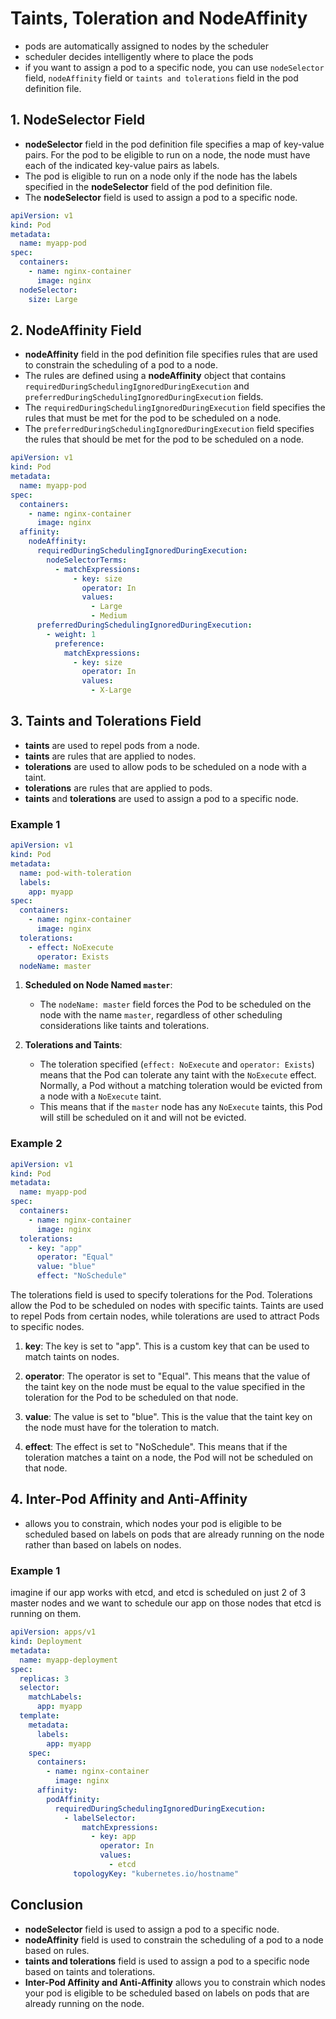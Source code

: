 # Taints, Toleration and NodeAffinity

- pods are automatically assigned to nodes by the scheduler
- scheduler decides intelligently where to place the pods
- if you want to assign a pod to a specific node, you can use `nodeSelector` field, `nodeAffinity` field or `taints and tolerations` field in the pod definition file.

## 1. NodeSelector Field

- **nodeSelector** field in the pod definition file specifies a map of key-value pairs. For the pod to be eligible to run on a node, the node must have each of the indicated key-value pairs as labels.
- The pod is eligible to run on a node only if the node has the labels specified in the **nodeSelector** field of the pod definition file.
- The **nodeSelector** field is used to assign a pod to a specific node.

```yaml
apiVersion: v1
kind: Pod
metadata:
  name: myapp-pod
spec:
  containers:
    - name: nginx-container
      image: nginx
  nodeSelector:
    size: Large
```

## 2. NodeAffinity Field

- **nodeAffinity** field in the pod definition file specifies rules that are used to constrain the scheduling of a pod to a node.
- The rules are defined using a **nodeAffinity** object that contains `requiredDuringSchedulingIgnoredDuringExecution` and `preferredDuringSchedulingIgnoredDuringExecution` fields.
- The `requiredDuringSchedulingIgnoredDuringExecution` field specifies the rules that must be met for the pod to be scheduled on a node.
- The `preferredDuringSchedulingIgnoredDuringExecution` field specifies the rules that should be met for the pod to be scheduled on a node.

```yaml
apiVersion: v1
kind: Pod
metadata:
  name: myapp-pod
spec:
  containers:
    - name: nginx-container
      image: nginx
  affinity:
    nodeAffinity:
      requiredDuringSchedulingIgnoredDuringExecution:
        nodeSelectorTerms:
          - matchExpressions:
              - key: size
                operator: In
                values:
                  - Large
                  - Medium
      preferredDuringSchedulingIgnoredDuringExecution:
        - weight: 1
          preference:
            matchExpressions:
              - key: size
                operator: In
                values:
                  - X-Large
```

## 3. Taints and Tolerations Field

- **taints** are used to repel pods from a node.
- **taints** are rules that are applied to nodes.
- **tolerations** are used to allow pods to be scheduled on a node with a taint.
- **tolerations** are rules that are applied to pods.
- **taints** and **tolerations** are used to assign a pod to a specific node.

### Example 1

```yaml
apiVersion: v1
kind: Pod
metadata:
  name: pod-with-toleration
  labels:
    app: myapp
spec:
  containers:
    - name: nginx-container
      image: nginx
  tolerations:
    - effect: NoExecute
      operator: Exists
  nodeName: master
```

1. **Scheduled on Node Named `master`**:

   - The `nodeName: master` field forces the Pod to be scheduled on the node with the name `master`, regardless of other scheduling considerations like taints and tolerations.

2. **Tolerations and Taints**:
   - The toleration specified (`effect: NoExecute` and `operator: Exists`) means that the Pod can tolerate any taint with the `NoExecute` effect. Normally, a Pod without a matching toleration would be evicted from a node with a `NoExecute` taint.
   - This means that if the `master` node has any `NoExecute` taints, this Pod will still be scheduled on it and will not be evicted.

### Example 2

```yaml
apiVersion: v1
kind: Pod
metadata:
  name: myapp-pod
spec:
  containers:
    - name: nginx-container
      image: nginx
  tolerations:
    - key: "app"
      operator: "Equal"
      value: "blue"
      effect: "NoSchedule"
```

The tolerations field is used to specify tolerations for the Pod. Tolerations allow the Pod to be scheduled on nodes with specific taints. Taints are used to repel Pods from certain nodes, while tolerations are used to attract Pods to specific nodes.

1. **key**: The key is set to "app". This is a custom key that can be used to match taints on nodes.

2. **operator**: The operator is set to "Equal". This means that the value of the taint key on the node must be equal to the value specified in the toleration for the Pod to be scheduled on that node.

3. **value**: The value is set to "blue". This is the value that the taint key on the node must have for the toleration to match.

4. **effect**: The effect is set to "NoSchedule". This means that if the toleration matches a taint on a node, the Pod will not be scheduled on that node.

## 4. Inter-Pod Affinity and Anti-Affinity

- allows you to constrain, which nodes your pod is eligible to be scheduled based on labels on pods that are already running on the node rather than based on labels on nodes.

### Example 1

imagine if our app works with etcd, and etcd is scheduled on just 2 of 3 master nodes and we want to schedule our app on those nodes that etcd is running on them.

```yaml
apiVersion: apps/v1
kind: Deployment
metadata:
  name: myapp-deployment
spec:
  replicas: 3
  selector:
    matchLabels:
      app: myapp
  template:
    metadata:
      labels:
        app: myapp
    spec:
      containers:
        - name: nginx-container
          image: nginx
      affinity:
        podAffinity:
          requiredDuringSchedulingIgnoredDuringExecution:
            - labelSelector:
                matchExpressions:
                  - key: app
                    operator: In
                    values:
                      - etcd
              topologyKey: "kubernetes.io/hostname"
```

## Conclusion

- **nodeSelector** field is used to assign a pod to a specific node.
- **nodeAffinity** field is used to constrain the scheduling of a pod to a node based on rules.
- **taints and tolerations** field is used to assign a pod to a specific node based on taints and tolerations.
- **Inter-Pod Affinity and Anti-Affinity** allows you to constrain which nodes your pod is eligible to be scheduled based on labels on pods that are already running on the node.
